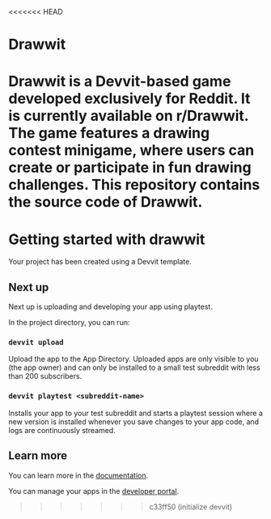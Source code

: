 <<<<<<< HEAD
# Drawwit
Drawwit is a Devvit-based game developed exclusively for Reddit. It is currently available on r/Drawwit. The game features a drawing contest minigame, where users can create or participate in fun drawing challenges.  This repository contains the source code of Drawwit.
=======
# Getting started with drawwit

Your project has been created using a Devvit template.

## Next up

Next up is uploading and developing your app using playtest.

In the project directory, you can run:

### `devvit upload`

Upload the app to the App Directory. Uploaded apps are only visible to you (the app owner) and can only be installed to a small test subreddit with less than 200 subscribers.

### `devvit playtest <subreddit-name>`

Installs your app to your test subreddit and starts a playtest session where a new version is installed whenever you save changes to your app code, and logs are continuously streamed.

## Learn more

You can learn more in the [documentation](https://developers.reddit.com/docs/).

You can manage your apps in the [developer portal](https://developers.reddit.com/my/apps).
>>>>>>> c33ff50 (initialize devvit)
